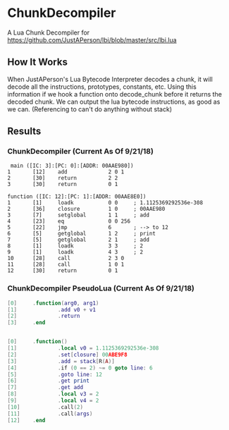 # ChunkDecompiler
A Lua Chunk Decompiler for https://github.com/JustAPerson/lbi/blob/master/src/lbi.lua

## How It Works
When JustAPerson's Lua Bytecode Interpreter decodes a chunk, it will decode all the instructions, prototypes, constants, etc.
Using this information if we hook a function onto decode_chunk before it returns the decoded chunk.
We can output the lua bytecode instructions, as good as we can. (Referencing to can't do anything without stack)

## Results

### ChunkDecompiler (Current As Of 9/21/18)
```
 main ([IC: 3]:[PC: 0]:[ADDR: 00AAE980])
1       [12]    add             2 0 1
2       [30]    return          2 2
3       [30]    return          0 1

function ([IC: 12]:[PC: 1]:[ADDR: 00AAE8E0])
1       [1]     loadk           0 0     ; 1.1125369292536e-308
2       [36]    closure         1 0     ; 00AAE980
3       [7]     setglobal       1 1     ; add
4       [23]    eq              0 0 256
5       [22]    jmp             6       ; --> to 12
6       [5]     getglobal       1 2     ; print
7       [5]     getglobal       2 1     ; add
8       [1]     loadk           3 3     ; 2
9       [1]     loadk           4 3     ; 2
10      [28]    call            2 3 0
11      [28]    call            1 0 1
12      [30]    return          0 1
```

### ChunkDecompiler PseudoLua (Current As Of 9/21/18)
```lua
[0]     .function(arg0, arg1)
[1]             .add v0 + v1
[2]             .return
[3]     .end


[0]     .function()
[1]             .local v0 = 1.1125369292536e-308
[2]             .set[closure] 00ABE9F8
[3]             .add = stack[R(A)]
[4]             .if (0 == 2) ~= 0 goto line: 6
[5]             .goto line: 12
[6]             .get print
[7]             .get add
[8]             .local v3 = 2
[9]             .local v4 = 2
[10]            .call(2)
[11]            .call(args)
[12]    .end
```
